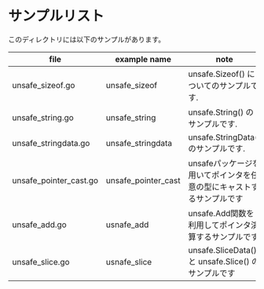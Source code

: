 # サンプルリスト

このディレクトリには以下のサンプルがあります。

| file                   | example name        | note                                                                 |
| ---------------------- | ------------------- | -------------------------------------------------------------------- |
| unsafe_sizeof.go       | unsafe_sizeof       | unsafe.Sizeof() についてのサンプルです.                              |
| unsafe_string.go       | unsafe_string       | unsafe.String() のサンプルです.                                      |
| unsafe_stringdata.go   | unsafe_stringdata   | unsafe.StringData() のサンプルです.                                  |
| unsafe_pointer_cast.go | unsafe_pointer_cast | unsafeパッケージを用いてポインタを任意の型にキャストするサンプルです |
| unsafe_add.go          | usnafe_add          | unsafe.Add関数を利用してポインタ演算するサンプルです                 |
| unsafe_slice.go        | usnafe_slice        | unsafe.SliceData() と unsafe.Slice() のサンプルです                  |